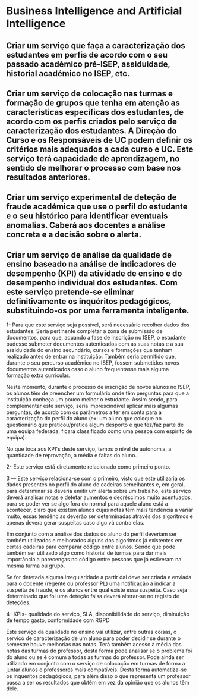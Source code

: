 # Business Intelligence and Artificial Intelligence

##  Criar um serviço que faça a caracterização dos estudantes em perfis de acordo com o seu passado académico pré-ISEP, assiduidade, historial académico no ISEP, etc.

##  Criar um serviço de colocação nas turmas e formação de grupos que tenha em atenção as características específicas dos estudantes, de acordo com os perfis criados pelo serviço de caracterização dos estudantes. A Direção do Curso e os Responsáveis de UC podem definir os critérios mais adequados a cada curso e UC. Este serviço terá capacidade de aprendizagem, no sentido de melhorar o processo com base nos resultados anteriores.

##  Criar um serviço experimental de deteção de fraude académica que use o perfil do estudante e o seu histórico para identificar eventuais anomalias. Caberá aos docentes a análise concreta e a decisão sobre o alerta.

##  Criar um serviço de análise da qualidade de ensino baseado na análise de indicadores de desempenho (KPI) da atividade de ensino e do desempenho individual dos estudantes. Com este serviço pretende-se eliminar definitivamente os inquéritos pedagógicos, substituindo-os por uma ferramenta inteligente.

1- Para que este serviço seja possível, será necessário recolher dados dos estudantes. Seria pertinente completar a zona de submissão de documentos, para que, aquando a fase de inscrição no ISEP, o estudante pudesse submeter documentos autenticados com as suas notas e a sua assiduidade do ensino secundário, cursos e formações que tenham realizado antes de entrar na instituição. Também seria permitido que, durante o seu percurso académico no ISEP, fossem submetidos novos documentos autenticados caso o aluno frequentasse mais alguma formação extra curricular.

Neste momento, durante o processo de inscrição de novos alunos no ISEP, os alunos têm de preencher um formulário onde têm perguntas para que a instituição conheça um pouco melhor o estudante. Assim sendo, para complementar este serviço, seria imprescindível aplicar mais algumas perguntas, de acordo com os parâmetros a ter em conta para a caracterização do perfil do aluno (ex: um aluno que coloque no questionário que praticou/pratica algum desporto e que fez/faz parte de uma equipa federada, ficará classificado como uma pessoa com espírito de equipa).

No que toca aos KPI's deste serviço, temos o nível de autonomia, a quantidade de reprovação, a média e faltas do aluno.

2- Este serviço está diretamente relacionado como primeiro ponto. 

3 — Este serviço relaciona-se com o primeiro, visto que este utilizaria os dados presentes no perfil do aluno de cadeiras semelhantes e, em geral, para determinar se deveria emitir um alerta sobre um trabalho, este serviço deverá analisar notas e detetar aumentos e decréscimos muito acentuados, para se poder ver se algo fora do normal para aquele aluno está a acontecer, claro que existem alunos cujas notas têm mais tendência a variar muito, essas tendências deverão ser determinadas através dos algoritmos e apenas devera gerar suspeitas caso algo vá contra elas.

Em conjunto com a análise dos dados do aluno do perfil deveriam ser também utilizados e melhorados alguns dos algoritmos já existentes em certas cadeiras para comparar código  entre alunos. Sendo que pode também ser utilizado algo como historial de turmas para dar mais importância a parecenças no código entre pessoas que já estiveram na mesma turma ou grupo.

Se for detetada alguma irregularidade a partir dai deve  ser criada e enviada para o docente (regente ou professor PL) uma notificação a indicar a suspeita de fraude, e os alunos entre qual existe essa suspeita. Caso seja determinado que foi uma deteção falsa deverá alterar-se no registo de deteções.

4- KPIs- qualidade do serviço, SLA, disponibilidade do serviço, diminuição de tempo gasto, conformidade com RGPD

Este serviço da qualidade no ensino vai utilizar, entre outras coisas, o serviço de caracterização de um aluno para poder decidir se durante o semestre houve melhorias nas notas. Terá também acesso à média das notas das turmas do professor, desta forma pode analisar se o problema foi do aluno ou se é comum a todas as turmas do professor.
Pode ainda ser utilizado em conjunto com o serviço de colocação em turmas de forma a juntar alunos e professores mais compatíveis.
Desta forma automatiza-se os inquéritos pedagógicos, para além disso o que representa um professor passa a ser os resultados que obtém em vez da opinião que os alunos têm dele.